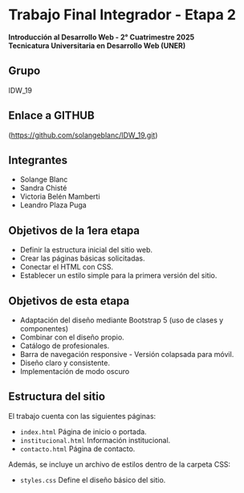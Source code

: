 # Trabajo Final Integrador - Etapa 2  
**Introducción al Desarrollo Web - 2° Cuatrimestre 2025**  
**Tecnicatura Universitaria en Desarrollo Web (UNER)**  

## Grupo
IDW_19

## Enlace a GITHUB 
(https://github.com/solangeblanc/IDW_19.git)

## Integrantes  
- Solange Blanc
- Sandra Chisté
- Victoria Belén Mamberti
- Leandro Plaza Puga 

## Objetivos de la 1era etapa
- Definir la estructura inicial del sitio web.  
- Crear las páginas básicas solicitadas.  
- Conectar el HTML con CSS.  
- Establecer un estilo simple para la primera versión del sitio. 

## Objetivos de esta etapa
- Adaptación del diseño mediante Bootstrap 5 (uso de clases y componentes)
- Combinar con el diseño propio. 
- Catálogo de profesionales.
- Barra de navegación responsive - Versión colapsada para móvil.  
- Diseño claro y consistente.
- Implementación de modo oscuro

## Estructura del sitio  
El trabajo cuenta con las siguientes páginas:  
- `index.html`      Página de inicio o portada.  
- `institucional.html`       Información institucional.  
- `contacto.html`   Página de contacto.  

Además, se incluye un archivo de estilos dentro de la carpeta CSS:  
- `styles.css`        Define el diseño básico del sitio.

